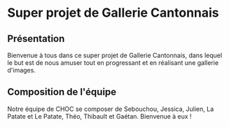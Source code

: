 # Super projet de Gallerie Cantonnais

## Présentation

Bienvenue à tous dans ce super projet de Gallerie Cantonnais, dans lequel le but est de nous amuser tout en progressant et en réalisant une gallerie d'images.

## Composition de l'équipe

Notre équipe de CHOC se composer de Sebouchou, Jessica, Julien, La Patate et Le Patate, Théo, Thibault et Gaétan. Bienvenue à eux !